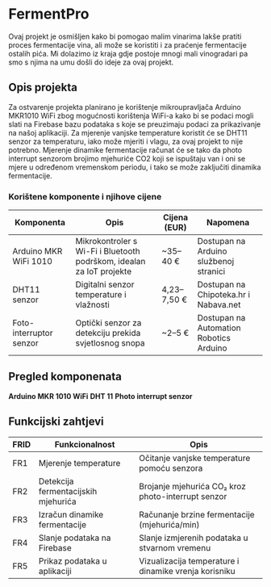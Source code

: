 # FermentPro

Ovaj projekt je osmišljen kako bi pomogao malim vinarima lakše pratiti proces fermentacije vina, ali može se koristiti i za praćenje fermentacije ostalih pića. Mi dolazimo iz kraja gdje postoje mnogi mali vinogradari pa smo s njima na umu došli do ideje za ovaj projekt.

## Opis projekta
Za ostvarenje projekta planirano je korištenje mikroupravljača Arduino MKR1010 WiFi zbog mogućnosti korištenja WiFi-a kako bi se podaci mogli slati na Firebase bazu podataka s koje se preuzimaju podaci za prikazivanje na našoj aplikaciji. Za mjerenje vanjske temperature koristit će se DHT11 senzor za temperaturu, iako može mjeriti i vlagu, za ovaj projekt to nije potrebno. Mjerenje dinamike fermentacije računat će se tako da photo interrupt senzorom brojimo mjehuriće CO2 koji se ispuštaju van i oni se mjere u određenom vremenskom periodu, i tako se može zaključiti dinamika fermentacije.

  ### Korištene komponente i njihove cijene

  |Komponenta | Opis | Cijena (EUR) | Napomena|
  |------------|-------|---------------|-----------|
  |Arduino MKR WiFi 1010 | Mikrokontroler s Wi-Fi i Bluetooth podrškom, idealan za IoT projekte | ~35–40 € | Dostupan na Arduino službenoj stranici|
  DHT11 senzor | Digitalni senzor temperature i vlažnosti | 4,23–7,50 € | Dostupan na Chipoteka.hr i Nabava.net|
  Foto-interruptor senzor | Optički senzor za detekciju prekida svjetlosnog snopa | ~2–5 € | Dostupan na Automation Robotics Arduino|


## Pregled komponenata
  **Arduino MKR 1010 WiFi**
  **DHT 11**
  **Photo interrupt senzor**
  

## Funkcijski zahtjevi

FRID | Funkcionalnost | Opis
-----|-----------------|---------
FR1 | Mjerenje temperature | Očitanje vanjske temperature pomoću senzora
FR2 | Detekcija fermentacijskih mjehurića | Brojanje mjehurića CO₂ kroz photo-interrupt senzor
FR3 | Izračun dinamike fermentacije | Računanje brzine fermentacije (mjehurića/min)
FR4 | Slanje podataka na Firebase | Slanje izmjerenih podataka u stvarnom vremenu
FR5 | Prikaz podataka u aplikaciji | Vizualizacija temperature i dinamike vrenja korisniku
